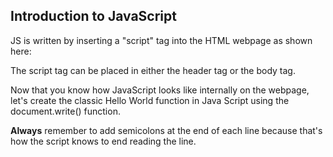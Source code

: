 ## Introduction to JavaScript

JS is written by inserting a "script" tag into the HTML webpage as shown here:

<head>
  <body>
    <script>
    </script>
  </body>
</head>

<head>
  <body>
    <script>
    </script>
  </body>
</head>


The script tag can be placed in either the header tag or the body tag. 

Now that you know how JavaScript looks like internally on the webpage, let's create the classic Hello World function in Java Script using the document.write() function. 

<head>
  <body>
    <script>
      document.write("Hello World!");
    </script>
  </body>
</head>

**Always** remember to add semicolons at the end of each line because that's how the script knows to end reading the line. 



<head>
  <body>
    <script>
      document.write("Hello World!");
    </script>
  </body>
</head>

